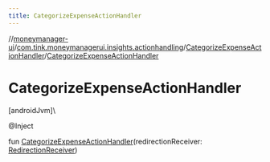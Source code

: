 ```yaml
---
title: CategorizeExpenseActionHandler
---
```

//[moneymanager-ui](../../../index.html)/[com.tink.moneymanagerui.insights.actionhandling](../index.html)/[CategorizeExpenseActionHandler](index.html)/[CategorizeExpenseActionHandler](-categorize-expense-action-handler.html)



# CategorizeExpenseActionHandler



[androidJvm]\




@Inject



fun [CategorizeExpenseActionHandler](-categorize-expense-action-handler.html)(redirectionReceiver: [RedirectionReceiver](../../se.tink.android.redirection/-redirection-receiver/index.html))




